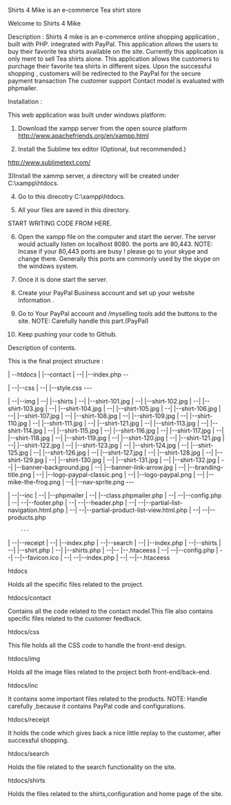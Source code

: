 Shirts 4 Mike is an e-commerce Tea shirt store


Welcome to Shirts 4 Mike

Description :
   Shirts 4 mike is an e-commerce online shopping application , built with PHP. integrated with PayPal.
   This application allows the users to buy their favorite tea shirts available on the site. Currently this application is only
   ment to sell Tea shirts alone. This application allows the  customers to purchage their favorite tea shirts in different sizes.
   Upon the successful shopping , customers will be redirected to the PayPal for the  secure payment transaction
The customer support  Contact model is evaluated with phpmailer.
   
   
   
   


Installation : 

This web application was built under windows  platform:
 
 1) Download the xampp server from the open source platform
 http://www.apachefriends.org/en/xampp.html
 
 2) Install the Sublime tex editor (Optional, but recommended.)
 
 http://www.sublimetext.com/
 
 3)Install the xammp server, a directory will be created under C:\xampp\htdocs.
 
 4) Go to this direcotry
 C:\xampp\htdocs.
 
 5) All your files are saved in this directory.
 
 START WRITING CODE FROM HERE.
 
 6) Open the xampp file on the computer and start the server. The server would actually listen on localhost 8080.
 the ports are 80,443. 
 NOTE: Incase if your  80,443 ports are busy ! please go to your skype and change there. Generally this ports are commonly used
 by the skype on the windows system.
 
 
 6) Once it is done start the server.
 
 
 7) Create your PayPal Business account and set up your website information .
 
 8) Go to Your PayPal account and /myselling tools add the buttons to the site. 
 NOTE: Carefully handle this part.(PayPal)
 
 9) Keep pushing your code to Github.
 
 
 
 
 
 
 
 Description of contents.
 
 This is the final project structure :
 
 
| --htdocs
|   |--contact
| --|  |--index.php
      --
      
| --|--css
| --|  |--style.css
    ---
    
| --|--img
| --|  |--shirts
| --|     |--shirt-101.jpg
| --|     |--shirt-102.jpg
| --|     |--shirt-103.jpg
| --|     |--shirt-104.jpg
| --|     |--shirt-105.jpg
| --|     |--shirt-106.jpg
| --|     |--shirt-107.jpg
| --|     |--shirt-108.jpg
| --|     |--shirt-109.jpg
| --|     |--shirt-110.jpg
| --|     |--shirt-111.jpg
| --|     |--shirt-121.jpg
| --|     |--shirt-113.jpg
| --|     |--shirt-114.jpg
| --|     |--shirt-115.jpg
| --|     |--shirt-116.jpg
| --|     |--shirt-117.jpg
| --|     |--shirt-118.jpg
| --|     |--shirt-119.jpg
| --|     |--shirt-120.jpg
| --|     |--shirt-121.jpg
| --|     |--shirt-122.jpg
| --|     |--shirt-123.jpg
| --|     |--shirt-124.jpg
| --|     |--shirt-125.jpg
| --|     |--shirt-126.jpg
| --|     |--shirt-127.jpg
| --|     |--shirt-128.jpg
| --|     |--shirt-129.jpg
| --|     |--shirt-130.jpg
| --|     |--shirt-131.jpg
| --|     |--shirt-132.jpg
| --|     |--banner-background.jpg
| --|     |--banner-link-arrow.jpg
| --|     |--branding-title.png
| --|     |--logo-paypal-classic.png
| --|     |--logo-paypal.png
| --|     |--mike-the-frog.png
| --|     |--nav-sprite.png
        ---
        
        
        
| --|--inc
| --|  |--phpmailer
| --|     |--class.phpmailer.php
| --|   --|--config.php
| --|   --|--footer.php
| --|   --|--header.php
| --|   --|--partial-list-navigation.html.php
| --|   --|--partial-product-list-view.html.php
| --|   --|--products.php

        ---
        
        
| --|--receipt
| --|   |--index.php
| --|--search
| --|   |--index.php
| --|--shirts
| --|   |--shirt.php
| --|   |--shirts.php
| --|-- |--.htaceess
| --| --|--config.php
| --| --|--favicon.ico
| --| --|--index.php
| --| --|--.htaceess



  htdocs 
  
  Holds all the specific files related to the project.
  
  htdocs/contact

  Contains all the code related to the contact model.This file also contains specific files
  related to the customer feedback.

  htdocs/css

  This file holds all the CSS code to handle the front-end design.

  htdocs/img
  
  Holds all the image files related to the project both front-end/back-end.

  htdocs/inc

   It contains  some important files related to the products.
   NOTE: Handle carefully ,because it contains PayPal code and configurations.

   htdocs/receipt

   It holds the code which gives back a nice little replay to the customer, after successful shopping.

   htdocs/search

   Holds the file related to the search functionality on the site.

   htdocs/shirts


   Holds the files related to the shirts,configuration and home page of the site.

 
